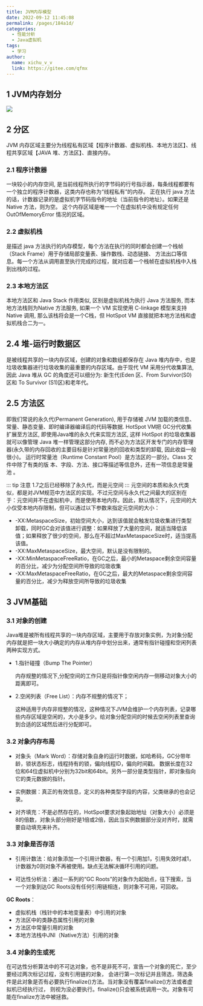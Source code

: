 ```yaml
---
title: JVM内存模型
date: 2022-09-12 11:45:08
permalink: /pages/184a1d/
categories:
  - 性能分析
  - Java虚拟机
tags:
  - 学习
author: 
  name: xichu_v_v
  link: https://gitee.com/qfmx
---
```



## 1 JVM内存划分
![](https://fire-repository.oss-cn-beijing.aliyuncs.com/jvm/1.png)

## 2 分区
JVM 内存区域主要分为线程私有区域【程序计数器、虚拟机栈、本地方法区】、线程共享区域【JAVA 堆、方法区】、直接内存。

### 2.1 程序计数器

一块较小的内存空间, 是当前线程所执行的字节码的行号指示器，每条线程都要有一个独立的程序计数器，这类内存也称为“线程私有”的内存。
正在执行 java 方法的话，计数器记录的是虚拟机字节码指令的地址（当前指令的地址）。如果还是 Native 方法，则为空。
这个内存区域是唯一一个在虚拟机中没有规定任何 OutOfMemoryError 情况的区域。

### 2.2 虚拟机栈
是描述 java 方法执行的内存模型，每个方法在执行的同时都会创建一个栈帧（Stack Frame）用于存储局部变量表、操作数栈、动态链接、
方法出口等信息。每一个方法从调用直至执行完成的过程，就对应着一个栈帧在虚拟机栈中入栈到出栈的过程。

### 2.3 本地方法区
本地方法区和 Java Stack 作用类似, 区别是虚拟机栈为执行 Java 方法服务, 而本地方法栈则为Native 方法服务, 
如果一个 VM 实现使用 C-linkage 模型来支持 Native 调用, 那么该栈将会是一个C栈，但 HotSpot VM 直接就把本地方法栈和虚拟机栈合二为一。

## 2.4 堆-运行时数据区
是被线程共享的一块内存区域，创建的对象和数组都保存在 Java 堆内存中，也是垃圾收集器进行垃圾收集的最重要的内存区域。由于现代 VM 采用分代收集算法, 因此 Java 堆从 GC 的角度还可以细分为: 新生代(Eden 区、From Survivor(S0) 区和 To Survivor (S1)区)和老年代。

## 2.5 方法区
即我们常说的永久代(Permanent Generation), 用于存储被 JVM 加载的类信息、常量、静态变量、即时编译器编译后的代码等数据. HotSpot VM把 GC分代收集扩展至方法区, 即使用Java堆的永久代来实现方法区, 这样 HotSpot 的垃圾收集器就可以像管理 Java 堆一样管理这部分内存, 而不必为方法区开发专门的内存管理器(永久带的内存回收的主要目标是针对常量池的回收和类型的卸载, 因此收益一般很小)。
运行时常量池（Runtime Constant Pool）是方法区的一部分。Class 文件中除了有类的版
本、字段、方法、接口等描述等信息外，还有一项信息是常量池 。

::: tip 注意
1.7之后已经移除了永久代，而是元空间
:::
元空间的本质和永久代类似，都是对JVM规范中方法区的实现。不过元空间与永久代之间最大的区别在于：元空间并不在虚拟机中，而是使用本地内存。因此，默认情况下，元空间的大小仅受本地内存限制，但可以通过以下参数来指定元空间的大小：
- -XX:MetaspaceSize，初始空间大小，达到该值就会触发垃圾收集进行类型卸载，同时GC会对该值进行调整：如果释放了大量的空间，就适当降低该值；如果释放了很少的空间，那么在不超过MaxMetaspaceSize时，适当提高该值。
- -XX:MaxMetaspaceSize，最大空间，默认是没有限制的。
- -XX:MinMetaspaceFreeRatio，在GC之后，最小的Metaspace剩余空间容量的百分比，减少为分配空间所导致的垃圾收集
- -XX:MaxMetaspaceFreeRatio，在GC之后，最大的Metaspace剩余空间容量的百分比，减少为释放空间所导致的垃圾收集

## 3 JVM基础
### 3.1 对象的创建
Java堆是被所有线程共享的一块内存区域，主要用于存放对象实例，为对象分配内存就是把一块大小确定的内存从堆内存中划分出来，通常有指针碰撞和空闲列表两种实现方式。

- 1.指针碰撞（Bump The Pointer）

    内存规整的情况下,分配空间的工作只是将指针像空闲内存一侧移动对象大小的距离即可。

- 2.空闲列表（Free List）：内存不规整的情况下；

    这种适用于内存非规整的情况，这种情况下JVM会维护一个内存列表，记录哪些内存区域是空闲的，大小是多少。给对象分配空间的时候去空闲列表里查询到合适的区域然后进行分配即可。


### 3.2 对象内存布局
- 对象头（Mark Word）：存储对象自身的运行时数据，如哈希码，GC分带年龄，锁状态标志，线程持有的锁，偏向线程ID，偏向时间戳。
数据长度在32位和64位虚拟机中分别为32bit和64bit。另外一部分是类型指针，即对象指向它的类元数据的指针。

- 实例数据：真正的有效信息，定义的各种类型字段的内容，父类继承的也会记录。

- 对齐填充：不是必然存在的，HotSpot要求对象起始地址（对象大小）必须是8的倍数，对象头部分刚好是1倍或2倍，因此当实例数据部分没对齐时，就需要自动填充来补齐。

### 3.3 对象是否存活
- 引用计数法：给对象添加一个引用计数器，有一个引用加1，引用失效时减1，计数器为0则对象不再被使用。缺点无法解决循环引用的问题。

- 可达性分析法：通过一系列的“GC Roots”的对象作为起始点，往下搜索，当一个对象到达GC Roots没有任何引用链相连，则对象不可用，可回收。

**GC Roots**：
- 虚拟机栈（栈针中的本地变量表）中引用的对象
- 方法区中的类静态属性引用的对象
- 方法区中常量引用的对象
- 本地方法栈中JNI（Native方法）引用的对象

### 3.4 对象的生或死
在可达性分析算法中的不可达对象，也不是非死不可，宣告一个对象的死亡，至少要经过两次标记过程，没有引用链的对象，
会进行第一次标记并且筛选，筛选条件是此对象是否有必要执行finalize()方法。当对象没有覆盖finalize()方法或者虚拟机已经执行过，
则视为没必要执行。finalize()只会被系统调用一次。对象有可能在finalize方法中被拯救。